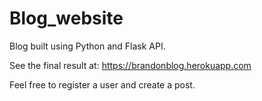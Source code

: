 # Blog_website
Blog built using Python and Flask API.

See the final result at: 
https://brandonblog.herokuapp.com

Feel free to register a user and create a post.

